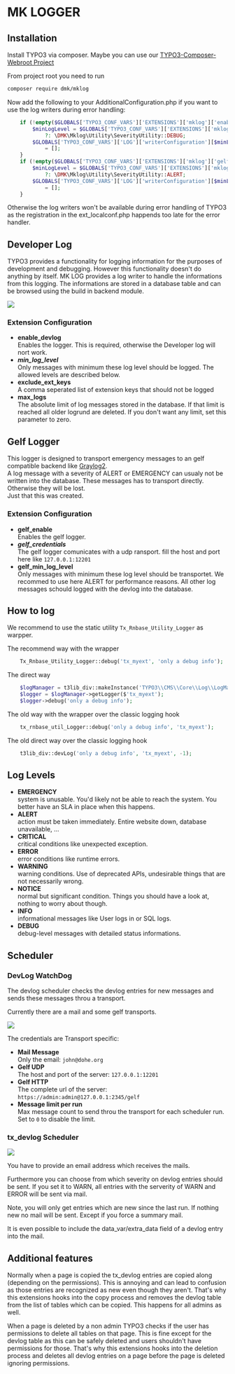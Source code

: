 MK LOGGER
=========


## Installation

Install TYPO3 via composer.
Maybe you can use our [TYPO3-Composer-Webroot Project](https://github.com/DMKEBUSINESSGMBH/typo3-composer-webroot)

From project root you need to run
```bash
composer require dmk/mklog
```

Now add the following to your AdditionalConfiguration.php if you want to use the log 
writers during error handling:
```php
    if (!empty($GLOBALS['TYPO3_CONF_VARS']['EXTENSIONS']['mklog']['enable_devlog'])) {
        $minLogLevel = $GLOBALS['TYPO3_CONF_VARS']['EXTENSIONS']['mklog']['min_log_level']
            ?: \DMK\Mklog\Utility\SeverityUtility::DEBUG;
        $GLOBALS['TYPO3_CONF_VARS']['LOG']['writerConfiguration'][$minLogLevel][\DMK\Mklog\Logger\DevlogLogger::class]
            = [];
    }
    if (!empty($GLOBALS['TYPO3_CONF_VARS']['EXTENSIONS']['mklog']['gelf_enable'])) {
        $minLogLevel = $GLOBALS['TYPO3_CONF_VARS']['EXTENSIONS']['mklog']['gelf_min_log_level']
            ?: \DMK\Mklog\Utility\SeverityUtility::ALERT;
        $GLOBALS['TYPO3_CONF_VARS']['LOG']['writerConfiguration'][$minLogLevel][\DMK\Mklog\Logger\GelfLogger::class]
            = [];
    }
```
Otherwise the log writers won't be available during error handling of TYPO3 as the 
registration in the ext_localconf.php happends too late for the error handler.

## Developer Log

TYPO3 provides a functionality for logging information for the purposes of development and debugging.
However this functionality doesn't do anything by itself.
MK LOG provides a log writer to handle the informations from this logging.
The informations are stored in a database table and can be browsed using the build in backend module.

![](Images/DevLogEntryBeModule.png)

### Extension Configuration

 * **enable_devlog**  
   Enables the logger. This is required, otherwise the Developer log will nort work.
 * ***min_log_level***  
   Only messages with minimum these log level should be logged. 
   The allowed levels are described below.
 * **exclude_ext_keys**  
   A comma seperated list of extension keys that should not be logged
 * **max_logs**  
   The absolute limit of log messages stored in the database. 
   If that limit is reached all older logrund are deleted. 
   If you don't want any limit, set this parameter to zero.


## Gelf Logger

This logger is designed to transport emergency messages
to an gelf compatible backend like [Graylog2](http://graylog2.org/).  
A log message with a severity of ALERT or EMERGENCY can usualy not be written into the database.
These messages has to transport directly. Otherwise they will be lost.  
Just that this was created.

### Extension Configuration

 * **gelf_enable**  
   Enables the gelf logger.
 * ***gelf_credentials***  
   The gelf logger comunicates with a udp ransport. fill the host and port here like `127.0.0.1:12201`
 * **gelf_min_log_level**  
   Only messages with minimum these log level should be transportet. 
   We recommed to use here ALERT for performance reasons. 
   All other log messages schould logged with the devlog into the database.


## How to log

We recommend to use the static utility `Tx_Rnbase_Utility_Logger` as warpper.

The recommend way  with the wrapper
```php
    Tx_Rnbase_Utility_Logger::debug('tx_myext', 'only a debug info');
```
The direct way
```php
    $logManager = t3lib_div::makeInstance('TYPO3\\CMS\\Core\\Log\\LogManager');
    $logger = $logManager->getLogger($'tx_myext');
    $logger->debug('only a debug info');
```
The old way with the wrapper over the classic logging hook 
```php
    tx_rnbase_util_Logger::debug('only a debug info', 'tx_myext');
```
The old direct way over the classic logging hook 
```php
    t3lib_div::devLog('only a debug info', 'tx_myext', -1);
```


## Log Levels

 * **EMERGENCY**  
   system is unusable. You'd likely not be able to reach the system. You better have an SLA in place when this happens.
 * **ALERT**  
   action must be taken immediately. Entire website down, database unavailable, ...
 * **CRITICAL**  
   critical conditions like unexpected exception.
 * **ERROR**  
   error conditions like runtime errors.
 * **WARNING**  
   warning conditions. Use of deprecated APIs, undesirable things that are not necessarily wrong.
 * **NOTICE**  
   normal but significant condition. Things you should have a look at, nothing to worry about though.
 * **INFO**  
   informational messages like User logs in or SQL logs.
 * **DEBUG**  
   debug-level messages with detailed status informations.

## Scheduler

### DevLog WatchDog

The devlog scheduler checks the devlog entries for new messages and sends
these messages throu a transport.

Currently there are a mail and some gelf transports.

![](Images/SchedulerWatchDog.png)

The credentials are Transport specific:

 * **Mail Message**  
   Only the email: `john@dohe.org`
 * **Gelf UDP**  
   The host and port of the server: `127.0.0.1:12201`
 * **Gelf HTTP**  
   The complete url of the server: `https://admin:admin@127.0.0.1:2345/gelf`
 * **Message limit per run**  
   Max message count to send throu the transport for each scheduler run. Set to `0` to disable the limit.

### tx_devlog Scheduler

![](Images/SchedulerTask.png)

You have to provide an email address which receives the mails.

Furthermore you can choose from which severity on devlog entries should be sent. If you set it to WARN, all entries with the serverity of WARN and ERROR will be sent via mail.

Note, you will only get entries which are new since the last run. If nothing new no mail will be sent. Except if you force a summary mail.

It is even possible to include the data\_var/extra\_data field of a devlog entry into the mail.

Additional features
-------------------

Normally when a page is copied the tx_devlog entries are copied along (depending on the permissions).
This is annoying and can lead to confusion as those entries are recognized as new even though they aren't.
That's why this extensions hooks into the copy process and removes the devlog table from the list of tables which can be copied.
This happens for all admins as well.

When a page is deleted by a non admin TYPO3 checks if the user has permissions to delete all tables on that page.
This is fine except for the devlog table as this can be safely deleted and users shouldn't have permissions for those.
That's why this extensions hooks into the deletion process and deletes all devlog entries on a page before the page is deleted ignoring permissions.

